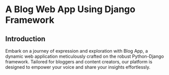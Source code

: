 # A Blog Web App Using Django Framework


## Introduction

Embark on a journey of expression and exploration with Blog App, a dynamic web application meticulously crafted on the robust Python-Django framework. Tailored for bloggers and content creators, our platform is designed to empower your voice and share your insights effortlessly.
